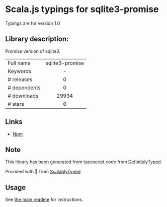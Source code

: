
# Scala.js typings for sqlite3-promise

Typings are for version 1.0

## Library description:
Promise version of sqlite3.

|                    |                 |
| ------------------ | :-------------: |
| Full name          | sqlite3-promise |
| Keywords           | - |
| # releases         | 0 |
| # dependents       | 0 |
| # downloads        | 29934 |
| # stars            | 0 |

## Links
- [Npm](https://www.npmjs.com/package/sqlite3-promise)
    


## Note
This library has been generated from typescript code from [DefinitelyTyped](https://definitelytyped.org).

Provided with :purple_heart: from [ScalablyTyped](https://github.com/oyvindberg/ScalablyTyped)

## Usage
See [the main readme](../../readme.md) for instructions.


